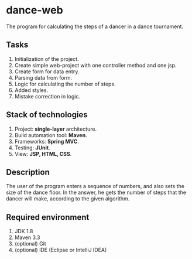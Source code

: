 # dance-web
The program for calculating the steps of a dancer in a dance tournament.

## Tasks
1. Initialization of the project.
2. Create simple web-project with one controller method and one jsp.
3. Create form for data entry.
4. Parsing data from form.
5. Logic for calculating the number of steps.
6. Added styles.
7. Mistake correction in logic.

## Stack of technologies
1. Project: **single-layer** architecture.
2. Build automation tool: **Maven**.
3. Frameworks: **Spring MVC**.
4. Testing: **JUnit**.
5. View: **JSP, HTML, CSS**.

## Description
The user of the program enters a sequence of numbers, and also sets the size of the dance floor. In the answer, he gets the number of steps that the dancer will make, according to the given algorithm.

## Required environment
1. JDK 1.8
3. Maven 3.3
5. (optional) Git
6. (optional) IDE (Eclipse or IntelliJ IDEA)